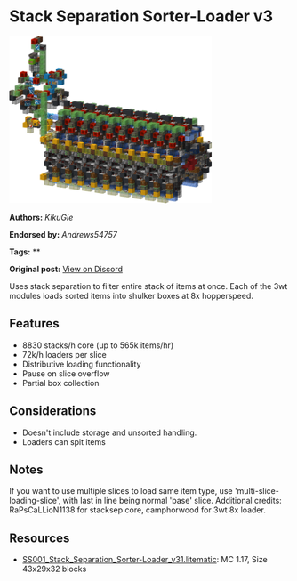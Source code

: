 # Stack Separation Sorter-Loader v3
<img alt="area_render_33_1.png" src="images/area_render_33_1.png?raw=1" height="300px">

**Authors:** *KikuGie*

**Endorsed by:** *Andrews54757*

**Tags:** **

**Original post:** [View on Discord](https://discord.com/channels/1375556143186837695/1388318153205088398)

Uses stack separation to filter entire stack of items at once. Each of the 3wt modules loads sorted items into shulker boxes at 8x hopperspeed.

## Features
- 8830 stacks/h core (up to 565k items/hr)
- 72k/h loaders per slice
- Distributive loading functionality
- Pause on slice overflow
- Partial box collection

## Considerations
- Doesn't include storage and unsorted handling.
- Loaders can spit items

## Notes
If you want to use multiple slices to load same item type, use 'multi-slice-loading-slice', with last in line being normal 'base' slice. Additional credits: RaPsCaLLioN1138 for stacksep core, camphorwood for 3wt 8x loader.

## Resources
- [SS001_Stack_Separation_Sorter-Loader_v31.litematic](attachments/SS001_Stack_Separation_Sorter-Loader_v31.litematic): MC 1.17, Size 43x29x32 blocks
